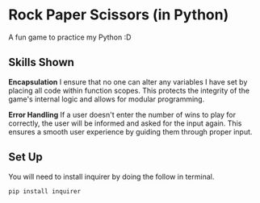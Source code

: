# Rock Paper Scissors (in Python)

A fun game to practice my Python :D

## Skills Shown

**Encapsulation** I ensure that no one can alter any variables I have set by placing all code within function scopes. This protects the integrity of the game's internal logic and allows for modular programming.

**Error Handling** If a user doesn't enter the number of wins to play for correctly, the user will be informed and asked for the input again. This ensures a smooth user experience by guiding them through proper input.

## Set Up

You will need to install inquirer by doing the follow in terminal.

```
pip install inquirer
```
